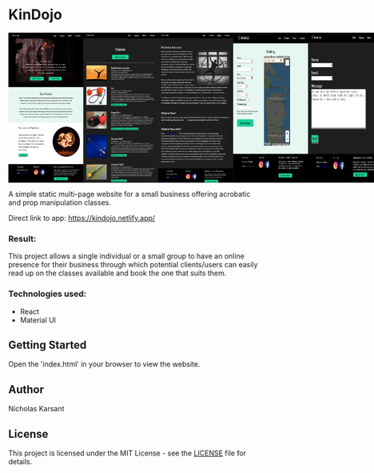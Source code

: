 # KinDojo
<div style="display: flex; justify-content: flex-start;">
<img src="src/images/example.jpg" alt="home page, a picture of a man on a seer wheel and another picture of a timelapse of fire dancing" width="150" height="300"/>

<img src="src/images/example2.jpg" alt="screenshot of classes offered, partial list" width="150" height="300"/>

<img src="src/images/example3.jpg" alt="about page,lots of text, a black and white picture of a man riding a cyr wheel facing the camera with large windows close in the background" width="150" height="300"/>

<img src="src/images/example5.jpg" alt="booking form page" width="150" height="300"/>

<img src="src/images/example4.jpg" alt="contact page/form" width="150" height="300"/>
</div>
 

A simple static multi-page website for a small business offering acrobatic and prop manipulation classes.  

Direct link to app: https://kindojo.netlify.app/


### Result:

This project allows a single individual or a small group to have an online presence for their business through which potential clients/users can easily read up on the classes available and book the one that suits them.


### Technologies used:

- React
- Material UI



## Getting Started

Open the 'index.html' in your browser to view the website.



## Author
Nicholas Karsant
## License
This project is licensed under the MIT License - see the [LICENSE](LICENSE.md) file for details.
